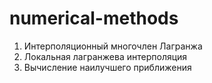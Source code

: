 # numerical-methods

1. Интерполяционный многочлен Лагранжа
2. Локальная лагранжева интерполяция
3. Вычисление наилучшего приближения
